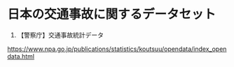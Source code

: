 日本の交通事故に関するデータセット
==================

1. 【警察庁】交通事故統計データ

https://www.npa.go.jp/publications/statistics/koutsuu/opendata/index_opendata.html
